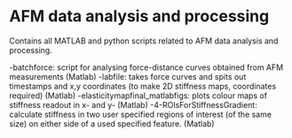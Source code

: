 # AFM data analysis and processing

Contains all MATLAB and python scripts related to AFM data analysis and processing. 

-batchforce: script for analysing force-distance curves obtained from AFM measurements (Matlab)
-labfile: takes force curves and spits out timestamps and x,y coordinates (to make 2D stiffness maps, coordinates required) (Matlab)
-elasticitymapfinal_matlabfigs: plots colour maps of stiffness readout in x- and y- (Matlab)
-4-ROIsForStiffnessGradient: calculate stiffness in two user specified regions of interest (of the same size) on either side of a used specified feature. (Matlab)